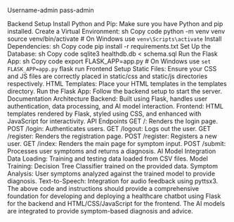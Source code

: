 Username-admin
pass-admin

Backend Setup
Install Python and Pip: Make sure you have Python and pip installed.
Create a Virtual Environment:
sh
Copy code
python -m venv venv
source venv/bin/activate  # On Windows use `venv\Scripts\activate`
Install Dependencies:
sh
Copy code
pip install -r requirements.txt
Set Up the Database:
sh
Copy code
sqlite3 healthdb.db < schema.sql
Run the Flask App:
sh
Copy code
export FLASK_APP=app.py  # On Windows use `set FLASK_APP=app.py`
flask run
Frontend Setup
Static Files: Ensure your CSS and JS files are correctly placed in static/css and static/js directories respectively.
HTML Templates: Place your HTML templates in the templates directory.
Run the Flask App: Follow the backend setup to start the server.
Documentation
Architecture
Backend: Built using Flask, handles user authentication, data processing, and AI model interaction.
Frontend: HTML templates rendered by Flask, styled using CSS, and enhanced with JavaScript for interactivity.
API Endpoints
GET /: Renders the login page.
POST /login: Authenticates users.
GET /logout: Logs out the user.
GET /register: Renders the registration page.
POST /register: Registers a new user.
GET /index: Renders the main page for symptom input.
POST /submit: Processes user symptoms and returns a diagnosis.
AI Model Integration
Data Loading: Training and testing data loaded from CSV files.
Model Training: Decision Tree Classifier trained on the provided data.
Symptom Analysis: User symptoms analyzed against the trained model to provide diagnosis.
Text-to-Speech: Integration for audio feedback using pyttsx3.
The above code and instructions should provide a comprehensive foundation for developing and deploying a healthcare chatbot using Flask for the backend and HTML/CSS/JavaScript for the frontend. The AI models are integrated to provide symptom-based diagnosis and advice.
